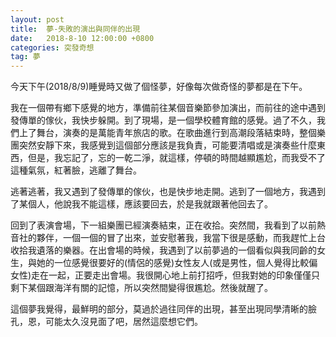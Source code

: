 ```yaml
---
layout: post
title:  夢-失敗的演出與同伴的出現
date:   2018-8-10 12:00:00 +0800
categories: 突發奇想
tag: 夢
---
```



今天下午(2018/8/9)睡覺時又做了個怪夢，好像每次做奇怪的夢都是在下午。

我在一個帶有鄉下感覺的地方，準備前往某個音樂節參加演出，而前往的途中遇到發傳單的傢伙，我快步躲開。到了現場，是一個學校體育館的感覺。過了不久，我們上了舞台，演奏的是萬能青年旅店的歌。在歌曲進行到高潮段落結束時，整個樂團突然安靜下來，我感覺到這個部分應該是我負責，可能要清唱或是演奏些什麼東西，但是，我忘記了，忘的一乾二淨，就這樣，停頓的時間越顯尷尬，而我受不了這種氣氛，紅著臉，逃離了舞台。

逃著逃著，我又遇到了發傳單的傢伙，也是快步地走開。逃到了一個地方，我遇到了某個人，他說我不能這樣，應該要回去，於是我就跟著他回去了。

回到了表演會場，下一組樂團已經演奏結束，正在收拾。突然間，我看到了以前熱音社的夥伴，一個一個的冒了出來，並安慰著我，我當下很是感動，而我趕忙上台收拾我遺落的樂器。在出會場的時候，我遇到了以前夢過的一個看似與我同齡的女生，與她的一位感覺很要好的(情侶的感覺)女性友人(或是男性，個人覺得比較偏女性)走在一起，正要走出會場。我很開心地上前打招呼，但我對她的印象僅僅只剩下某個跟海洋有關的記憶，所以突然間變得很尷尬。然後就醒了。

這個夢我覺得，最鮮明的部分，莫過於過往同伴的出現，甚至出現同學清晰的臉孔，恩，可能太久沒見面了吧，居然這麼想它們。